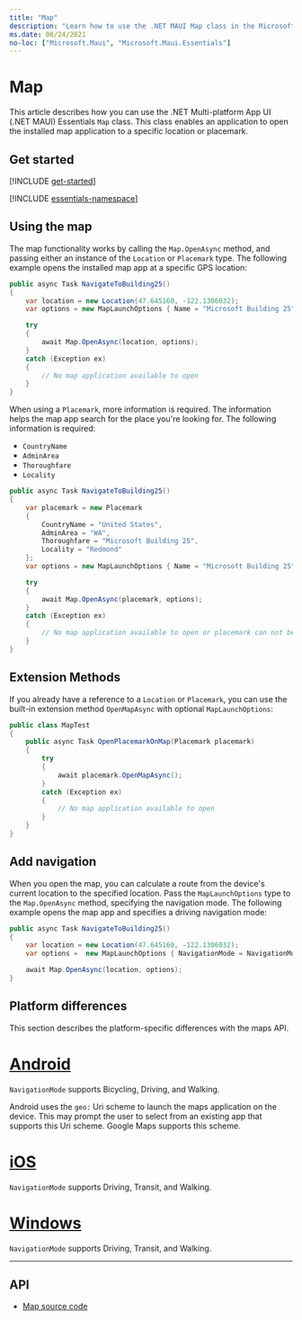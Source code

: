 ```yaml
---
title: "Map"
description: "Learn how to use the .NET MAUI Map class in the Microsoft.Maui.Essentials namespace. This class enables an application to open the installed map application to a specific location or placemark."
ms.date: 08/24/2021
no-loc: ["Microsoft.Maui", "Microsoft.Maui.Essentials"]
---
```


# Map

This article describes how you can use the .NET Multi-platform App UI (.NET MAUI) Essentials `Map` class. This class enables an application to open the installed map application to a specific location or placemark.

## Get started

[!INCLUDE [get-started](includes/get-started.md)]

[!INCLUDE [essentials-namespace](includes/essentials-namespace.md)]

## Using the map

The map functionality works by calling the `Map.OpenAsync` method, and passing either an instance of the `Location` or `Placemark` type. The following example opens the installed map app at a specific GPS location:

```csharp
public async Task NavigateToBuilding25()
{
    var location = new Location(47.645160, -122.1306032);
    var options = new MapLaunchOptions { Name = "Microsoft Building 25" };

    try
    {
        await Map.OpenAsync(location, options);
    }
    catch (Exception ex)
    {
        // No map application available to open
    }
}
```

When using a `Placemark`, more information is required. The information helps the map app search for the place you're looking for. The following information is required:

- `CountryName`
- `AdminArea`
- `Thoroughfare`
- `Locality`

```csharp
public async Task NavigateToBuilding25()
{
    var placemark = new Placemark
    {
        CountryName = "United States",
        AdminArea = "WA",
        Thoroughfare = "Microsoft Building 25",
        Locality = "Redmond"
    };
    var options = new MapLaunchOptions { Name = "Microsoft Building 25" };

    try
    {
        await Map.OpenAsync(placemark, options);
    }
    catch (Exception ex)
    {
        // No map application available to open or placemark can not be located
    }
}
```

## Extension Methods

If you already have a reference to a `Location` or `Placemark`, you can use the built-in extension method `OpenMapAsync` with optional `MapLaunchOptions`:

```csharp
public class MapTest
{
    public async Task OpenPlacemarkOnMap(Placemark placemark)
    {
        try
        {
            await placemark.OpenMapAsync();
        }
        catch (Exception ex)
        {
            // No map application available to open
        }
    }
}
```

## Add navigation

When you open the map, you can calculate a route from the device's current location to the specified location. Pass the `MapLaunchOptions` type to the `Map.OpenAsync` method, specifying the navigation mode. The following example opens the map app and specifies a driving navigation mode:

```csharp
public async Task NavigateToBuilding25()
{
    var location = new Location(47.645160, -122.1306032);
    var options =  new MapLaunchOptions { NavigationMode = NavigationMode.Driving };

    await Map.OpenAsync(location, options);
}
```

## Platform differences

This section describes the platform-specific differences with the maps API.

<!-- markdownlint-disable MD025 -->
# [Android](#tab/android)

`NavigationMode` supports Bicycling, Driving, and Walking.

Android uses the `geo:` Uri scheme to launch the maps application on the device. This may prompt the user to select from an existing app that supports this Uri scheme. Google Maps supports this scheme.

# [iOS](#tab/ios)

`NavigationMode` supports Driving, Transit, and Walking.

# [Windows](#tab/windows)

`NavigationMode` supports Driving, Transit, and Walking.

-----
<!-- markdownlint-enable MD025 -->

## API

- [Map source code](https://github.com/dotnet/maui/tree/main/src/Essentials/src/Map)
<!-- - [Map API documentation](xref:Microsoft.Maui.Essentials.Map)-->
